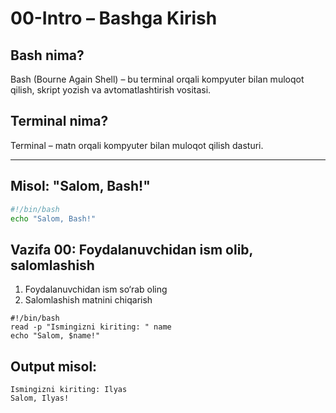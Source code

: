 # 00-Intro – Bashga Kirish

## Bash nima?
Bash (Bourne Again Shell) – bu terminal orqali kompyuter bilan muloqot qilish, skript yozish va avtomatlashtirish vositasi.

## Terminal nima?
Terminal – matn orqali kompyuter bilan muloqot qilish dasturi.

---

## Misol: "Salom, Bash!"
```bash
#!/bin/bash
echo "Salom, Bash!"
```

## Vazifa 00: Foydalanuvchidan ism olib, salomlashish
1. Foydalanuvchidan ism so‘rab oling
2. Salomlashish matnini chiqarish

```
#!/bin/bash
read -p "Ismingizni kiriting: " name
echo "Salom, $name!"
```

## Output misol:
```
Ismingizni kiriting: Ilyas
Salom, Ilyas!
```

```